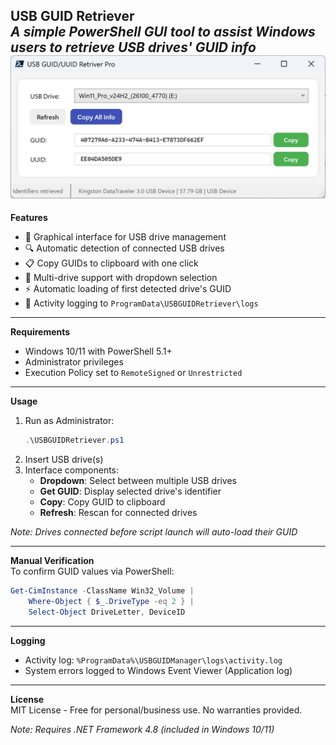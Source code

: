 **USB GUID Retriever**  
*A simple PowerShell GUI tool to assist Windows users to retrieve USB drives' GUID info* 
![Screenshoot](https://raw.githubusercontent.com/yanzhou-ca/USBGUIDRetriever/refs/heads/main/Screenshot.png "USB GUID Retriever")
---

**Features**  
- 📌 Graphical interface for USB drive management  
- 🔍 Automatic detection of connected USB drives  
- 📋 Copy GUIDs to clipboard with one click  
- 🔄 Multi-drive support with dropdown selection  
- ⚡ Automatic loading of first detected drive's GUID  
- 📂 Activity logging to `ProgramData\USBGUIDRetriever\logs`  

---

**Requirements**  
- Windows 10/11 with PowerShell 5.1+  
- Administrator privileges  
- Execution Policy set to `RemoteSigned` or `Unrestricted`  

---

**Usage**  
1. Run as Administrator:  
   ```powershell
   .\USBGUIDRetriever.ps1
   ```
2. Insert USB drive(s)  
3. Interface components:  
   - **Dropdown**: Select between multiple USB drives  
   - **Get GUID**: Display selected drive's identifier  
   - **Copy**: Copy GUID to clipboard  
   - **Refresh**: Rescan for connected drives  

*Note: Drives connected before script launch will auto-load their GUID*

---

**Manual Verification**  
To confirm GUID values via PowerShell:  
```powershell
Get-CimInstance -ClassName Win32_Volume | 
    Where-Object { $_.DriveType -eq 2 } |
    Select-Object DriveLetter, DeviceID
```

---

**Logging**  
- Activity log: `%ProgramData%\USBGUIDManager\logs\activity.log`  
- System errors logged to Windows Event Viewer (Application log)

---

**License**  
MIT License - Free for personal/business use. No warranties provided.  

*Note: Requires .NET Framework 4.8 (included in Windows 10/11)*
